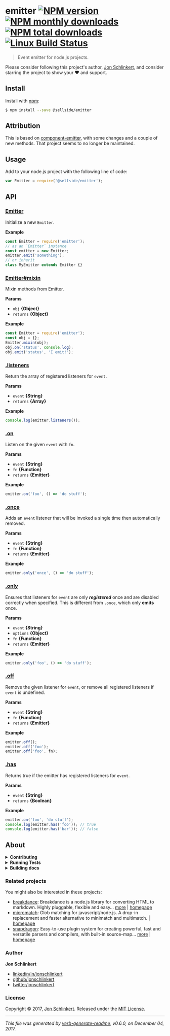 # emitter [![NPM version](https://img.shields.io/npm/v/@sellside/emitter.svg?style=flat)](https://www.npmjs.com/package/@sellside/emitter) [![NPM monthly downloads](https://img.shields.io/npm/dm/@sellside/emitter.svg?style=flat)](https://npmjs.org/package/@sellside/emitter) [![NPM total downloads](https://img.shields.io/npm/dt/@sellside/emitter.svg?style=flat)](https://npmjs.org/package/@sellside/emitter) [![Linux Build Status](https://img.shields.io/travis/sellside/emitter.svg?style=flat&label=Travis)](https://travis-ci.org/sellside/emitter)

> Event emitter for node.js projects.

Please consider following this project's author, [Jon Schlinkert](https://github.com/jonschlinkert), and consider starring the project to show your :heart: and support.

## Install

Install with [npm](https://www.npmjs.com/):

```sh
$ npm install --save @sellside/emitter
```

## Attribution

This is based on [component-emitter](https://github.com/component/emitter), with some changes and a couple of new methods. That project seems to no longer be maintained.

## Usage

Add to your node.js project with the following line of code:

```js
var Emitter = require('@sellside/emitter');
```

## API

### [Emitter](index.js#L18)

Initialize a new `Emitter`.

**Example**

```js
const Emitter = require('emitter');
// as an `Emitter` instance
const emitter = new Emitter;
emitter.emit('something');
// or inherit
class MyEmitter extends Emitter {}
```

### [Emitter#mixin](index.js#L39)

Mixin methods from Emitter.

**Params**

* `obj` **{Object}**
* `returns` **{Object}**

**Example**

```js
const Emitter = require('emitter');
const obj = {};
Emitter.mixin(obj);
obj.on('status', console.log);
obj.emit('status', 'I emit!');
```

### [.listeners](index.js#L55)

Return the array of registered listeners for `event`.

**Params**

* `event` **{String}**
* `returns` **{Array}**

**Example**

```js
console.log(emitter.listeners());
```

### [.on](index.js#L75)

Listen on the given `event` with `fn`.

**Params**

* `event` **{String}**
* `fn` **{Function}**
* `returns` **{Emitter}**

**Example**

```js
emitter.on('foo', () => 'do stuff');
```

### [.once](index.js#L97)

Adds an `event` listener that will be invoked a single time then automatically removed.

**Params**

* `event` **{String}**
* `fn` **{Function}**
* `returns` **{Emitter}**

**Example**

```js
emitter.only('once', () => 'do stuff');
```

### [.only](index.js#L123)

Ensures that listeners for `event` are only **_registered_** once and are disabled correctly when specified. This is different from `.once`, which only **emits** once.

**Params**

* `event` **{String}**
* `options` **{Object}**
* `fn` **{Function}**
* `returns` **{Emitter}**

**Example**

```js
emitter.only('foo', () => 'do stuff');
```

### [.off](index.js#L167)

Remove the given listener for `event`, or remove all registered listeners if `event` is undefined.

**Params**

* `event` **{String}**
* `fn` **{Function}**
* `returns` **{Emitter}**

**Example**

```js
emitter.off();
emitter.off('foo');
emitter.off('foo', fn);
```

### [.has](index.js#L224)

Returns true if the emitter has registered listeners for `event`.

**Params**

* `event` **{String}**
* `returns` **{Boolean}**

**Example**

```js
emitter.on('foo', 'do stuff');
console.log(emitter.has('foo')); // true
console.log(emitter.has('bar')); // false
```

## About

<details>
<summary><strong>Contributing</strong></summary>

Pull requests and stars are always welcome. For bugs and feature requests, [please create an issue](../../issues/new).

Please read the [contributing guide](.github/contributing.md) for advice on opening issues, pull requests, and coding standards.

</details>

<details>
<summary><strong>Running Tests</strong></summary>

Running and reviewing unit tests is a great way to get familiarized with a library and its API. You can install dependencies and run tests with the following command:

```sh
$ npm install && npm test
```

</details>
<details>
<summary><strong>Building docs</strong></summary>

_(This project's readme.md is generated by [verb](https://github.com/verbose/verb-generate-readme), please don't edit the readme directly. Any changes to the readme must be made in the [.verb.md](.verb.md) readme template.)_

To generate the readme, run the following command:

```sh
$ npm install -g verbose/verb#dev verb-generate-readme && verb
```

</details>

### Related projects

You might also be interested in these projects:

* [breakdance](https://www.npmjs.com/package/breakdance): Breakdance is a node.js library for converting HTML to markdown. Highly pluggable, flexible and easy… [more](http://breakdance.io) | [homepage](http://breakdance.io "Breakdance is a node.js library for converting HTML to markdown. Highly pluggable, flexible and easy to use. It's time for your markup to get down.")
* [micromatch](https://www.npmjs.com/package/micromatch): Glob matching for javascript/node.js. A drop-in replacement and faster alternative to minimatch and multimatch. | [homepage](https://github.com/micromatch/micromatch "Glob matching for javascript/node.js. A drop-in replacement and faster alternative to minimatch and multimatch.")
* [snapdragon](https://www.npmjs.com/package/snapdragon): Easy-to-use plugin system for creating powerful, fast and versatile parsers and compilers, with built-in source-map… [more](https://github.com/jonschlinkert/snapdragon) | [homepage](https://github.com/jonschlinkert/snapdragon "Easy-to-use plugin system for creating powerful, fast and versatile parsers and compilers, with built-in source-map support.")

### Author

**Jon Schlinkert**

* [linkedin/in/jonschlinkert](https://linkedin.com/in/jonschlinkert)
* [github/jonschlinkert](https://github.com/jonschlinkert)
* [twitter/jonschlinkert](https://twitter.com/jonschlinkert)

### License

Copyright © 2017, [Jon Schlinkert](https://github.com/jonschlinkert).
Released under the [MIT License](LICENSE).

***

_This file was generated by [verb-generate-readme](https://github.com/verbose/verb-generate-readme), v0.6.0, on December 04, 2017._